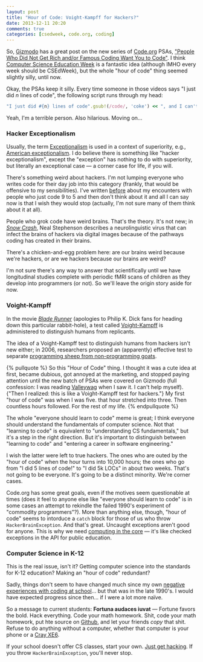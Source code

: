 ```yaml
---
layout: post
title: "Hour of Code: Voight-Kampff for Hackers?"
date: 2013-12-11 20:20
comments: true
categories: [csedweek, code.org, coding]
---
```


So, [Gizmodo](http://gizmodo.com) has a great post on the new series of [Code.org](http://code.org) PSAs, ["People Who Did Not Get Rich and/or Famous Coding Want You to Code"](http://gizmodo.com/people-who-did-not-get-rich-and-or-famous-coding-want-y-1479863703). I think [Computer Science Education Week](http://csedweek.org/) is a fantastic idea (although IMHO every week should be CSEdWeek), but the whole "hour of code" thing seemed slightly silly, until now.

Okay, the PSAs keep it silly. Every time someone in those videos says "I just did _n_ lines of code", the following script runs through my head:

```ruby
"I just did #{n} lines of code".gsub!(/code/, 'coke') << ", and I can't feel my face!"

```

Yeah, I'm a terrible person. Also hilarious. Moving on...

<!-- more -->

### Hacker Exceptionalism

Usually, the term [Exceptionalism](http://en.wikipedia.org/wiki/Exceptionalism) is used in a context of superiority, e.g., [American exceptionalism](http://en.wikipedia.org/wiki/American_exceptionalism). I do believe there is something like "hacker exceptionalism", except the "exception" has nothing to do with superiority, but literally an exceptional case — a corner case for life, if you will.

There's something weird about hackers. I'm not lumping everyone who writes code for their day job into this category (frankly, that would be offensive to my sensibilities). I've written [before](http://decomplecting.org/blog/2012/05/22/passion/) about my encounters with people who just code 9 to 5 and then don't think about it and all I can say now is that I wish they would stop (actually, I'm not sure many of them think about it at all). 

People who grok code have weird brains. That's the theory. It's not new; in [_Snow Crash_](http://www.nealstephenson.com/snowcrash/), Neal Stephenson describes a neurolinguistic virus that can infect the brains of hackers via digital images because of the pathways coding has created in their brains.

There's a chicken-and-egg problem here: are our brains weird because we're hackers, or are we hackers because our brains are weird?

I'm not sure there's any way to answer that scientifically until we have longitudinal studies complete with periodic fMRI scans of children as they develop into programmers (or not). So we'll leave the origin story aside for now.

### Voight-Kampff

In the movie [_Blade Runner_](http://en.wikipedia.org/wiki/Blade_Runner) (apologies to Philip K. Dick fans for heading down this particular rabbit-hole), a test called [Voight-Kampff](http://bladerunner.wikia.com/wiki/Voight-Kampff_machine) is administered to distinguish humans from replicants.

The idea of a Voight-Kampff test to distinguish humans from hackers isn't new either; in 2006, researchers proposed an (apparently) effective test to separate [programming sheep from non-programming goats](http://www.codinghorror.com/blog/2006/07/separating-programming-sheep-from-non-programming-goats.html). 

{% pullquote %}
So this "Hour of Code" thing. I thought it was a cute idea at first, became dubious, got annoyed at the marketing, and stopped paying attention until the new batch of PSAs were covered on Gizmodo (full confession: I was reading [Valleywag](http://valleywag.gawker.com/) when I saw it. I can't help myself). {"Then I realized: this is like a Voight-Kampff test for hackers."} My first "hour of code" was when I was five. that hour stretched into three. Then countless hours followed. For the rest of my life. 
{% endpullquote %}

The whole "everyone should learn to code" meme is great; I think everyone should understand the fundamentals of computer science. Not that "learning to code" is equivalent to "understanding CS fundamentals," but it's a step in the right direction. But it's important to distinguish between "learning to code" and "entering a career in software engineering." 

I wish the latter were left to true hackers. The ones who are outed by the "hour of code" when the hour turns into 10,000 hours; the ones who go from "I did 5 lines of code!" to "I did 5k LOCs" in about two weeks. That's not going to be everyone. It's going to be a distinct minority. We're corner cases. 

Code.org has some great goals, even if the motives seem questionable at times (does it feel to anyone else like "everyone should learn to code" is in some cases an attempt to rekindle the failed 1990's experiment of "commodity programmers"?). More than anything else, though, "hour of code" seems to intorduce a `catch` block for those of us who throw `HackerBrainException`. And that's great. Uncaught exceptions aren't good for anyone. This is why we need [computing in the core](http://www.computinginthecore.org/) — it's like checked exceptions in the API for public education.

### Computer Science in K-12

This is the real issue, isn't it? Getting computer science into the standards for K-12 education? Making an "hour of code" redundant?

Sadly, things don't seem to have changed much since my own [negative experiences with coding at school](http://decomplecting.org/blog/2013/06/02/were-not-ready-to-teach-kids-to-code/)... but that was in the late 1990's. I would have expected progress since then... if I were a lot more naïve.

So a message to current students: **Fortuna audaces iuvat** — Fortune favors the bold. Hack everything. Code your math homework. Shit, code your math homework, put hte source on [Github](https://github.com), and let your friends *copy* that shit. Refuse to do anything without a computer, whether that computer is your phone or a [Cray XE6](http://www.cray.com/Products/Computing/XE.aspx). 

If your school doesn't offer CS classes, start your own. [Just get hacking](http://decomplecting.org/blog/2013/11/12/just-get-hacking/). If you throw `HackerBrainException`, you'll never stop. 